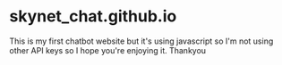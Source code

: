 # skynet_chat.github.io
This is my first chatbot website but it's using javascript so I'm not using other API keys so I hope you're enjoying it. Thankyou
